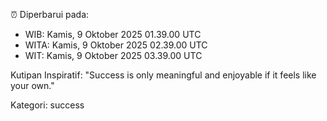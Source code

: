 ⏰ Diperbarui pada:
- WIB: Kamis, 9 Oktober 2025 01.39.00 UTC
- WITA: Kamis, 9 Oktober 2025 02.39.00 UTC
- WIT: Kamis, 9 Oktober 2025 03.39.00 UTC

Kutipan Inspiratif:
"Success is only meaningful and enjoyable if it feels like your own."


Kategori: success

